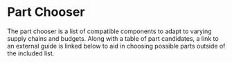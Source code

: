 # Part Chooser

The part chooser is a list of compatible components to adapt to varying supply chains and budgets. Along with a table of part candidates, a link to an external guide is linked below to aid in choosing possible parts outside of the included list.

